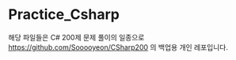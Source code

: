 ﻿# Practice_Csharp

해당 파일들은 C# 200제 문제 풀이의 일종으로 https://github.com/Sooooyeon/CSharp200 의 백업용 개인 레포입니다.
